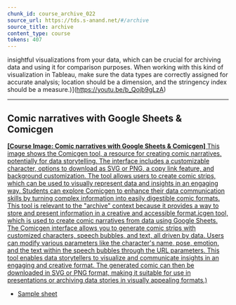 ```yaml
---
chunk_id: course_archive_022
source_url: https://tds.s-anand.net/#/archive
source_title: archive
content_type: course
tokens: 407
---
```


 insightful visualizations from your data, which can be crucial for archiving data and using it for comparison purposes. When working with this kind of visualization in Tableau, make sure the data types are correctly assigned for accurate analysis; location should be a dimension, and the stringency index should be a measure.)](https://youtu.be/b_Qojb9gLzA)

---

## Comic narratives with Google Sheets & Comicgen

[**[Course Image: Comic narratives with Google Sheets & Comicgen]** This image shows the Comicgen tool, a resource for creating comic narratives, potentially for data storytelling. The interface includes a customizable character, options to download as SVG or PNG, a copy link feature, and background customization. The tool allows users to create comic strips, which can be used to visually represent data and insights in an engaging way. Students can explore Comicgen to enhance their data communication skills by turning complex information into easily digestible comic formats. This tool is relevant to the "archive" context because it provides a way to store and present information in a creative and accessible format.icgen tool, which is used to create comic narratives from data using Google Sheets. The Comicgen interface allows you to generate comic strips with customized characters, speech bubbles, and text, all driven by data. Users can modify various parameters like the character's name, pose, emotion, and the text within the speech bubbles through the URL parameters. This tool enables data storytellers to visualize and communicate insights in an engaging and creative format. The generated comic can then be downloaded in SVG or PNG format, making it suitable for use in presentations or archiving data stories in visually appealing formats.)](https://youtu.be/HZDqCQBpHGI)

- [Sample sheet](https://docs.google.com/spreadsheets/d/1b0DOfJnnx6MFcN955YqRqYafLb8XrH-zqtLaK2h5kkc/edit#gid=1534638946)
